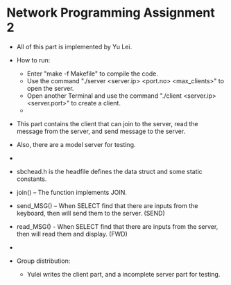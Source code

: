 # Network Programming Assignment 2

* All of this part is implemented by Yu Lei.

* How to run:
    *  Enter "make -f Makefile" to compile the code.
    *  Use the command "./server <server.ip> <port.no> <max_clients>" to open the server.
    *  Open another Terminal and use the command "./client <username> <server.ip> <server.port>" to create a client.
    *  

* This part contains the client that can join to the server, read the message from the server, and send message to the server.
* Also, there are a model server for testing.
*
* sbchead.h is the headfile defines the data struct and some static constants.
* join() – The function implements JOIN. 
* send_MSG() – When SELECT find that there are inputs from the keyboard, then will send them to the server. (SEND)
* read_MSG() - When SELECT find that there are inputs from the server, then will read them and display. (FWD)
* 
* Group distribution: 
    * Yulei writes the client part, and a incomplete server part for testing.